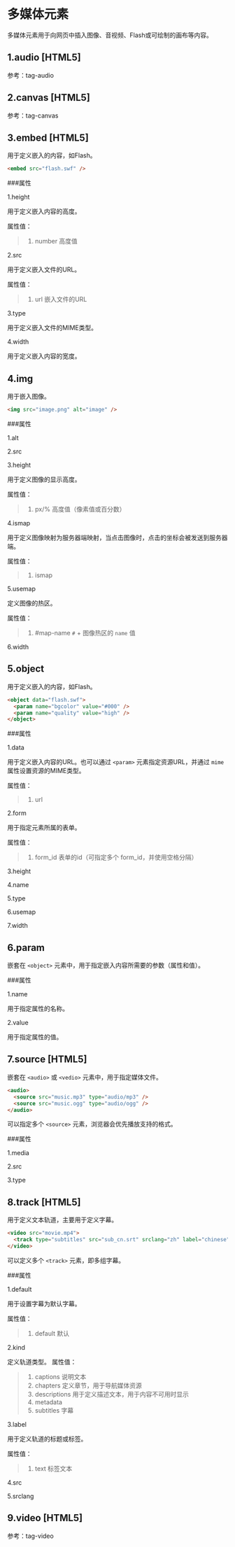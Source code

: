 多媒体元素
=========

多媒体元素用于向网页中插入图像、音视频、Flash或可绘制的画布等内容。

1.audio [HTML5]
-------

参考：tag-audio

2.canvas [HTML5]
--------

参考：tag-canvas

3.embed [HTML5]
--------

用于定义嵌入的内容，如Flash。

```html
<embed src="flash.swf" />
```

###属性

1.height

用于定义嵌入内容的高度。

属性值：
>1. number 高度值

2.src

用于定义嵌入文件的URL。

属性值：
>1. url 嵌入文件的URL

3.type

用于定义嵌入文件的MIME类型。

4.width

用于定义嵌入内容的宽度。

4.img
-----

用于嵌入图像。

```html
<img src="image.png" alt="image" />
```

###属性

1.alt

2.src

3.height

用于定义图像的显示高度。

属性值：
>1. px/% 高度值（像素值或百分数）

4.ismap

用于定义图像映射为服务器端映射，当点击图像时，点击的坐标会被发送到服务器端。

属性值：
>1. ismap

5.usemap

定义图像的热区。

属性值：
>1. #map-name `#` + 图像热区的 `name` 值

6.width

5.object
--------

用于定义嵌入的内容，如Flash。

```html
<object data="flash.swf">
  <param name="bgcolor" value="#000" />
  <param name="quality" value="high" />
</object>
```

###属性

1.data

用于定义嵌入内容的URL。也可以通过 `<param>` 元素指定资源URL，并通过 `mime` 属性设置资源的MIME类型。

属性值：
>1. url

2.form

用于指定元素所属的表单。

属性值：
>1. form_id 表单的id（可指定多个 form_id，并使用空格分隔）

3.height

4.name

5.type

6.usemap

7.width

6.param
-------

嵌套在 `<object>` 元素中，用于指定嵌入内容所需要的参数（属性和值）。

###属性

1.name

用于指定属性的名称。

2.value

用于指定属性的值。

7.source [HTML5]
--------

嵌套在 `<audio>` 或 `<vedio>` 元素中，用于指定媒体文件。

```html
<audio>
  <source src="music.mp3" type="audio/mp3" />
  <source src="music.ogg" type="audio/ogg" />
</audio>
```

可以指定多个 `<source>` 元素，浏览器会优先播放支持的格式。

###属性

1.media

2.src

3.type

8.track [HTML5]
-------

用于定义文本轨道，主要用于定义字幕。

```html
<video src="movie.mp4">
  <track type="subtitles" src="sub_cn.srt" srclang="zh" label="chinese" />
</video>
```

可以定义多个 `<track>` 元素，即多组字幕。

###属性

1.default

用于设置字幕为默认字幕。

属性值：
>1. default 默认

2.kind

定义轨道类型。
属性值：
>1. captions 说明文本
>2. chapters 定义章节，用于导航媒体资源
>3. descriptions 用于定义描述文本，用于内容不可用时显示
>4. metadata 
>5. subtitles 字幕

3.label

用于定义轨道的标题或标签。

属性值：
>1. text 标签文本

4.src

5.srclang

9.video [HTML5]
-------

参考：tag-video
